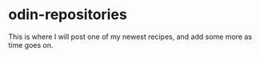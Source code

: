 # odin-repositories
This is where I will post one of my newest recipes, and add some more as time goes on.